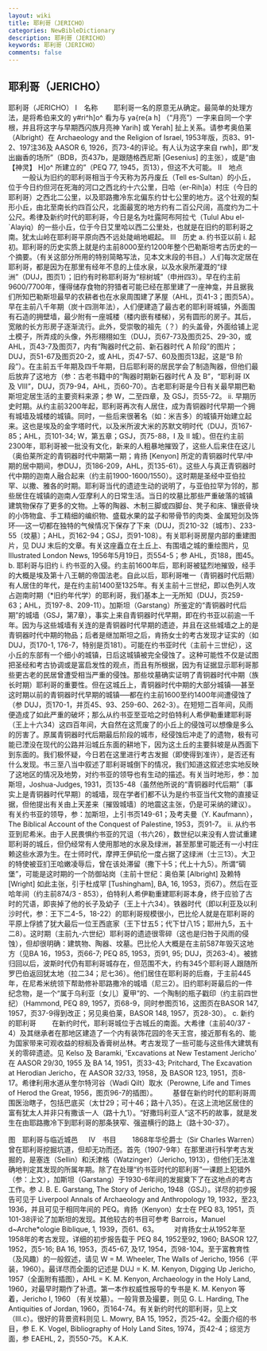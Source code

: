 ```yaml
---
layout: wiki
title: 耶利哥（JERICHO）
categories: NewBibleDictionary
description: 耶利哥（JERICHO）
keywords: 耶利哥（JERICHO）
comments: false
---
```


## 耶利哥（JERICHO）



耶利哥（JERICHO）
Ⅰ　名称
　　耶利哥一名的原意无从确定。最简单的处理方法，是将希伯来文的 y#ri^h]o^ 看为与 ya{re{a h] （“月亮”）一字来自同一个字根，并且将这字与早期西闪族月亮神 Yarih] 或 Yerah] 扯上关系。请参考奥伯莱（Albright）在 Archaeology and the Religion of Israel, 1953年版，页83、91-2、197注36及 AASOR
6, 1926，页73-4的评论。有人认为这字来自 rwh]，即“发出幽香的场所”（BDB，页437b，是跟随格西尼斯 [Gesenius] 的主张），或是“由【神灵】 H]o^ 所建立的”（PEQ
77, 1945，页13），但这不大可能。
Ⅱ　地点
　　一般认为旧约的耶利哥相当于今天称为苏丹废丘（Tell es-Sultan）的小丘，位于今日约但河在死海的河口之西北约十六公里，日哈（er-Rih]a）村庄（今日的耶利哥）之西北二公里，以及耶路撒冷东北偏东约廿七公里的地方。这个壮观的梨形小丘，由北至南长约四百公尺，北面最宽的地方约有二百公尺阔，高度约为二十公尺。希律及新约时代的耶利哥，今日是名为吐露阿布阿拉弋（Tulul
Abu el-`Alayiq）的一些小丘，位于今日艾里哈以西二公里处，也就是在旧约的耶利哥之南。犹太山岭在耶利哥平原向西不远处陡峭地崛起。
Ⅲ　历史
a. 约书亚以前
i. 起初。耶利哥的历史实质上就是约主前8000至约1200年整个巴勒斯坦考古历史的一个摘要。（有关这部分所用的特别简略写法，见本文末段的书目。）人们每次定居在耶利哥，都是因为在那里有经年不息的上佳水泉，以及水泉所灌溉的“绿洲”（DUJ，图页1）；旧约有时称耶利哥为“棕树城”（申卅四3）。早在约主前9600/7700年，懂得储存食物的狩猎者可能已经在那里建了一座神龛，并且据我们所知巴勒斯坦最早的农耕者也在水泉周围建了茅屋（AHL，页41-3；图页5A）。早在主前八千年期（炭十四测年法），人们便建造了最古老的耶利哥城镇，外面围有石造的拥壁墙，最少附有一座城楼（楼内嵌有楼梯），另有圆形的房子。其后，宽敞的长方形房子逐渐流行。此外，受崇敬的祖先（？）的头盖骨，外面给铺上泥土模子，所弄成的头像，外形栩栩如生（DUJ，页67-73及图页25、29-30，或 AHL，页43-7及图页7，内有“陶器时代之前、新石器时代 A 阶段”的图片；DUJ，页51-67及图页20-2，或 AHL，页47-57、60及图页13起，这是“B 阶段”）。在主前五千年期及四千年期，日后耶利哥的居民学会了制造陶器，但他们最后放弃了这地方（参：古老书籍中的“陶器时期新石器时代 A 及 B”，“耶利哥 IX 及 VIII”，DUJ，页79-94，AHL，页60-70）。古老耶利哥是今日有关最早期巴勒斯坦定居生活的主要资料来源；参 W，二至四章，及 GSJ，页55-72。
ii. 早期历史时期。从约主前3200年起，耶利哥再次有人居住，成为青铜器时代早期一个拥有城墙及城楼的城镇。同时，一些后来很著名（如：米吉多）的城镇开始建立起来。这也是埃及的金字塔时代，以及米所波大米的苏默文明时代（DUJ，页167-85；AHL，页101-34; W，第五章；GSJ，页75-88，I 及 II 城）。但在约主前2300年，耶利哥被一批没有文化，新来的人粗暴地摧毁了，这些人后来住在这儿（奥伯莱所定的青铜器时代中期第一期；肯扬 [Kenyon] 所定的青铜器时代早/中期的居中期间，参DUJ，页186-209，AHL，页135-61）。这些人与真正青铜器时代中期的迦南人融合起来（约主前1900-1600/1550）。这时期是圣经中亚伯拉罕、以撒、雅各的时期。耶利哥当代的遗迹生动的说明了，与亚伯拉罕为邻的，那些居住在城镇的迦南人∕亚摩利人的日常生活。当日的坟墓比那些严重破落的城镇建筑物保存了更多的文物。上等的陶器、木制三脚或四脚台、凳子和床、镶嵌骨块的小饰物盒、手工精细的编织物、盛载水果的盆子和带骨节的肉类、金属短剑及饰环──这一切都在独特的气候情况下保存了下来（DUJ，页210-32〔城市〕、233-55〔坟墓〕；AHL，页162-94；GSJ，页91-108）。有关耶利哥房屋内部的重建图片，见 DUJ
末后的文章。有关这座矗立在土丘上、有围墙之城的重绘图片，见 Illustrated London News, 1956年5月19日，页554-5；参 AHL，页188，图45。
b. 耶利哥与旧约
i. 约书亚的入侵。约主前1600年后，耶利哥被猛烈地摧毁，经手的大概是埃及第十八王朝的帝国法老。自此以后，耶利哥唯一（青铜器时代后期）有人居住的年代，是在约主前1400至1325年。有关主前十三世纪，即以色列人攻占迦南时期（*旧约年代学）的耶利哥，我们基本上一无所知（DUJ，页259-63；AHL，页197-8、209-11）。加斯坦（Garstang）所鉴定的“青铜器时代后期”的城墙（GSJ，第7章），事实上来自青铜器时代早期，即在约书亚以前逾一千年。因为与这些城墙有关连的是青铜器时代早期的遗迹，并且在这些城墙之上的是青铜器时代中期的物品；后者是继加斯坦之后，肯扬女士的考古发现才证实的（如 DUJ，页170-1, 176-7，特别是页181）。可能在约书亚时代（主前十三世纪），这小丘的东部有一个细小的城镇，日后这城镇被完全侵蚀了。这种可能性不仅是试图把圣经和考古协调或是富启发性的观点，而且有所根据，因为有证据显示耶利哥那些更古老的民居曾遭受相当严重的侵蚀。那些坟墓确实证明了青铜器时代中期（族长时期）耶利哥的重要性。但在这城丘上，青铜器时代中期的大部分城镇──甚至这时期以前的青铜器时代早期的城镇──都在约主前1600至约1400年间遭侵蚀了（参 DUJ，页170-1，并页45、93、259-60、262-3）。在短短二百年间，风雨便造成了如此严重的破坏；那么从约书亚至亚哈之时伯特利人希伊勒重建耶利哥（王上十六34）这四百年间，大自然在这荒废了的小丘上的侵蚀可以想像是多么的厉害了。原属青铜器时代后期最后阶段的城市，经侵蚀后冲走了的遗物，极有可能已湮没在现代的公路并沿城丘东面的耕地下，因为这土丘的主要斜坡是从西面下到东面的。我们极怀疑，今日若在这里进行考古发掘（即使得到准许），是否还有什么发现。书三至八当中叙述了耶利哥城倒下的情况，我们知道这叙述忠实地反映了这地区的情况及地势，对约书亚的领导也有生动的描述。有关当时地形，参：加斯坦，Joshua-Judges, 1931，页135-48（虽然他所说的“青铜器时代后期”〔事实上是青铜器时代早期〕的城墙，现在学者们都不认为是约书亚当代文物的直接证据，但他提出有关由上天差来〔摧毁城墙〕的地震这主张，仍是可采纳的建议）。有关约书亚的领导，参：加斯坦，上引书页149-61；及考夫曼（Y. Kaufmann），The Biblical Account of the Conquest of Palestine, 1953，页91-7。
ii. 从约书亚到尼希米。由于人民畏惧约书亚的咒诅（书六26），数世纪以来没有人尝试重建耶利哥的城丘，但仍经常有人使用那地的水泉及绿洲，甚至那里可能还有一小村庄赖这些水源为生。在士师时代，摩押王伊矶伦一度占据了这绿洲（士三13）。大卫的特使被亚扪王哈嫩凌辱后，曾在该处滞留（撒下十5；代上十九5）。所谓“碉堡”，可能是这时期的一个防御站岗（主前十世纪：奥伯莱 [Albright] 及赖特 [Wright] 如此主张，引于杜成罕 [Tushingham], BA, 16, 1953，页67）。然后在亚哈年间（约主前874/3 - 853），伯特利人希伊勒重建耶利哥本身，终于应验了古时的咒语，即丧掉了他的长子及幼子（王上十六34）。铁器时代（即以利亚及以利沙时代，参：王下二4-5，18-22）的耶利哥规模很小，巴比伦人就是在耶利哥的平原上俘掳了犹大最后一位王西底家（王下廿五5；代下廿八15；耶卅九5，五十二8）。这时期（主前九-六世纪）耶利哥的遗迹很零碎（这也是归咎于风雨的侵蚀），但却很明确：建筑物、陶器、坟墓。巴比伦人大概是在主前587年毁灭这地方（见BA
16，1953，页66-7; PEQ 85, 1953，页91, 95; DUJ，页263-4）。被掳归回以后，波斯时代仍有耶利哥城存在，但范围不大，约有345个耶利哥人跟随所罗巴伯返回犹太地（拉二34；尼七36）。他们居住在耶利哥的后裔，于主前445年，在尼希米统领下帮助修补耶路撒冷的城墙（尼三2）。旧约耶利哥最后的一件纪念物，是一个“属于乌利亚〔女儿〕夏甲”的、一个陶制的瓶子戳印（约主前四世纪）（Hammond, PEQ 89, 1957，页68-9，同时参图页16，这图页在BASOR
147, 1957，页37-9得到改正；另见奥伯莱，BASOR 148, 1957，页28-30）。
c. 新约的耶利哥
　　在新约时代，耶利哥城位于古城丘的南面。大希律（主前40/37 - 4）及其继承者在那地区建造了一个内有装饰花园的冬天王宫，接近那有名的、能为国家带来可观收益的棕榈及香膏树丛林。考古发现了一些可能与这些伟大建筑有关的零碎遗迹。见 Kelso 及 Baramki, 'Excavations at
New Testament Jericho' 在 AASOR 29/30, 1955 及 BA
14, 1951，页33-43; Pritchard, The
Excavation at Herodian Jericho，在 AASOR 32/33, 1958，及 BASOR
123, 1951，页8-17。希律利用水道从奎尔特河谷（Wadi Qilt）取水（Perowne, Life and Times of Herod the Great, 1956，图页96-7的插图）。
　　基督在新约时代的耶利哥周围医治瞎子，包括巴底买（太廿29；可十46；路十八35）。在这上流地区居住的富有犹太人并非只有撒该一人（路十九1）。“好撒玛利亚人”这不朽的故事，就是发生在由耶路撒冷下到耶利哥的那条狭窄、强盗横行的路上（路十30-37）。
　


图　耶利哥与临近城邑
　
Ⅳ　书目
　　1868年华伦爵士（Sir Charles Warren）曾在耶利哥挖掘坑道，但却无功而还。首先（1907-9年）在那里进行科学考古发掘的，是塞连（Sellin）和沃津格（Watzinger）（Jericho, 1913），但他们无法准确地判定其发现的所属年期。除了在处理“约书亚时代的耶利哥”一课题上犯错外（参：上文），加斯坦（Garstang）于1930-6年间的发掘奠下了在这地点的考古工作。参 J. B. E. Garstang, The Story of Jericho, 1948（GSJ）。详尽的初步报告可见于 Liverpool Annals of Archaeology and Anthropology 19, 1932，至23, 1936，并且可见于相同年间的 PEQ。肯扬（Kenyon）女士在 PEQ
83, 1951，页101-38评论了加斯坦的发现。其他较古的书目可参考 Barrois，Manuel d~Arche*ologie Biblique, 1, 1939，页61、63。
　　对肯扬女士从1952年至1958年的考古发现，详细的初步报告载于 PEQ
84, 1952至92, 1960; BASOR 127, 1952，页5-16; BA 16, 1953，页45-67, 及17, 1954，页98-104。至于富教育性（及风趣）的一般叙述，请见 W
= M. Wheeler, The Walls of Jericho,
1956（平装，1960）。最详尽而全面的记述是 DUJ = K. M. Kenyon, Digging Up Jericho, 1957（全面附有插图），AHL
= K. M. Kenyon, Archaeology in the Holy
Land, 1960，对最早时期作了补遗。第一本作权威性报导的专书是 K. M. Kenyon 等着，Jericho I, 1960 （有关坟墓）。一般背景及撮要，则见 G. L. Harding, The Antiquities of Jordan, 1960，页164-74。有关新约时代的耶利哥，见上文（III.c）。很好的背景资料则见 L. Mowry, BA 15, 1952，页25-42。全面介绍的书目，参 E. K. Vogel, Bibliography of Holy Land Sites, 1974，页42-4；综览方面，参 EAEHL,
2，页550-75。
K.A.K.



